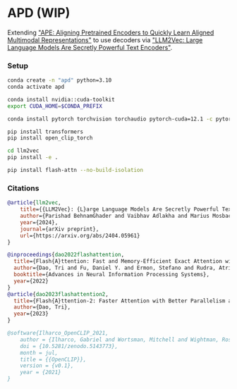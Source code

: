# APD (WIP)
Extending ["APE: Aligning Pretrained Encoders to Quickly Learn Aligned Multimodal Representations"](https://arxiv.org/abs/2210.03927) to use decoders via ["LLM2Vec: Large Language Models Are Secretly Powerful Text Encoders"](https://arxiv.org/abs/2404.05961).


### Setup
```bash
conda create -n "apd" python=3.10
conda activate apd

conda install nvidia::cuda-toolkit
export CUDA_HOME=$CONDA_PREFIX

conda install pytorch torchvision torchaudio pytorch-cuda=12.1 -c pytorch -c nvidia

pip install transformers
pip install open_clip_torch

cd llm2vec
pip install -e .

pip install flash-attn --no-build-isolation
```


### Citations
```bibtex
@article{llm2vec,
    title={{LLM2Vec}: {L}arge Language Models Are Secretly Powerful Text Encoders}, 
    author={Parishad BehnamGhader and Vaibhav Adlakha and Marius Mosbach and Dzmitry Bahdanau and Nicolas Chapados and Siva Reddy},
    year={2024},
    journal={arXiv preprint},
    url={https://arxiv.org/abs/2404.05961}
}

@inproceedings{dao2022flashattention,
  title={Flash{A}ttention: Fast and Memory-Efficient Exact Attention with {IO}-Awareness},
  author={Dao, Tri and Fu, Daniel Y. and Ermon, Stefano and Rudra, Atri and R{\'e}, Christopher},
  booktitle={Advances in Neural Information Processing Systems},
  year={2022}
}
@article{dao2023flashattention2,
  title={Flash{A}ttention-2: Faster Attention with Better Parallelism and Work Partitioning},
  author={Dao, Tri},
  year={2023}
}

@software{Ilharco_OpenCLIP_2021,
    author = {Ilharco, Gabriel and Wortsman, Mitchell and Wightman, Ross and Gordon, Cade and Carlini, Nicholas and Taori, Rohan and Dave, Achal and Shankar, Vaishaal and Namkoong, Hongseok and Miller, John and Hajishirzi, Hannaneh and Farhadi, Ali and Schmidt, Ludwig},
    doi = {10.5281/zenodo.5143773},
    month = jul,
    title = {{OpenCLIP}},
    version = {v0.1},
    year = {2021}
}
```